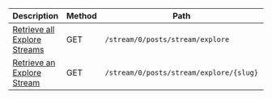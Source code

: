 <table class='table table-striped'>
    <thead>
        <tr>
            <th width="410">Description</th>
            <th width="80">Method</th>
            <th width="320">Path</th>
            <th width="60">Token</th>
        </tr>
    </thead>
    <tbody>
        <tr>
            <td><a href="/reference/resources/explore/#retrieve-all-explore-streams">Retrieve all Explore Streams</a></td>
            <td>GET</td>
            <td><code>/stream/0/posts/stream/explore</code></td>
            <td>None</td>
        </tr>
        <tr>
            <td><a href="/reference/resources/explore/#retrieve-an-explore-stream">Retrieve an Explore Stream</a></td>
            <td>GET</td>
            <td><code>/stream/0/posts/stream/explore/{slug}</code></td>
            <td>None</td>
        </tr>
    </tbody>
</table>
